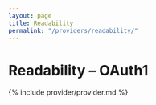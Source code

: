 ```yaml
---
layout: page
title: Readability
permalink: "/providers/readability/"
---
```

# Readability – OAuth1

{% include provider/provider.md %}
